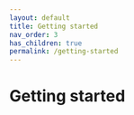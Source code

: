 ```yaml
---
layout: default
title: Getting started
nav_order: 3
has_children: true
permalink: /getting-started
---
```


# Getting started
